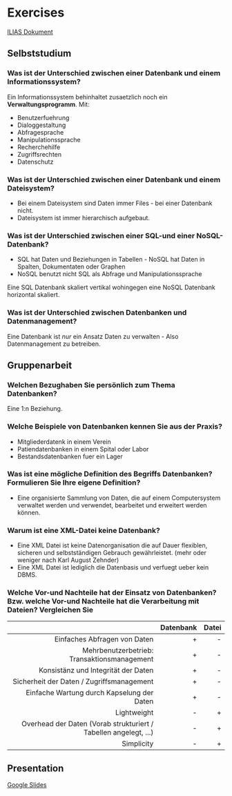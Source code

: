 # Exercises

[ILIAS Dokument](https://elearning.hslu.ch/ilias/goto.php?target=file_3608481_download)

## Selbststudium

### Was ist der Unterschied zwischen einer Datenbank und einem Informationssystem?

Ein Informationssystem behinhaltet zusaetzlich noch ein **Verwaltungsprogramm**.
Mit:

* Benutzerfuehrung
* Dialoggestaltung
* Abfragesprache
* Manipulationssprache
* Recherchehilfe
* Zugriffsrechten
* Datenschutz

### Was ist der Unterschied zwischen einer Datenbank und einem Dateisystem?

* Bei einem Dateisystem sind Daten immer Files - bei einer Datenbank nicht.
* Dateisystem ist immer hierarchisch aufgebaut.

### Was ist der Unterschied zwischen einer SQL-und einer NoSQL-Datenbank?

* SQL hat Daten und Beziehungen in Tabellen - NoSQL hat Daten in Spalten, Dokumentaten oder Graphen
* NoSQL benutzt nicht SQL als Abfrage und Manipulationssprache

Eine SQL Datenbank skaliert vertikal wohingegen eine NoSQL Datenbank horizontal skaliert.

### Was ist der Unterschied zwischen Datenbanken und Datenmanagement?

Eine Datenbank ist *nur* ein Ansatz Daten zu verwalten - Also Datenmanagement zu betreiben.

## Gruppenarbeit

### Welchen Bezughaben Sie persönlich zum Thema Datenbanken?

Eine 1:n Beziehung.

### Welche Beispiele von Datenbanken kennen Sie aus der Praxis?

* Mitgliederdatenk in einem Verein
* Patiendatenbanken in einem Spital oder Labor
* Bestandsdatenbanken fuer ein Lager

### Was ist eine mögliche Definition des Begriffs Datenbanken? Formulieren Sie Ihre eigene Definition?

* Eine organisierte Sammlung von Daten, die auf einem Computersystem verwaltet werden und verwendet, bearbeitet und erweitert werden können.

### Warum ist eine XML-Datei keine Datenbank?

* Eine XML Datei ist keine Datenorganisation die auf Dauer flexiblen, sicheren und selbstständigen Gebrauch gewährleistet.
(mehr oder weniger nach Karl August Zehnder)
* Eine XML Datei ist lediglich die Datenbasis und verfuegt ueber kein DBMS.

### Welche Vor-und Nachteile hat der Einsatz von Datenbanken? Bzw. welche Vor-und Nachteile hat die Verarbeitung mit Dateien? Vergleichen Sie

| | Datenbank | Datei |
|-------:|-----:|----:|
| Einfaches Abfragen von Daten | + | - |
| Mehrbenutzerbetrieb: Transaktionsmanagement | + | - |
| Konsistänz und Integrität der Daten | + | - |
| Sicherheit der Daten / Zugriffsmanagement | + | - |
| Einfache Wartung durch Kapselung der Daten | + | - |
| Lightweight | - | + |
| Overhead der Daten (Vorab strukturiert / Tabellen angelegt, ...) | - | + |
| Simplicity | - | + |

## Presentation

[Google Slides](https://docs.google.com/presentation/d/1o6ePtryBP9KrIOSaS7OvEKrGfTDe5POIaRXMCS2tKkM/edit?usp=sharing)
